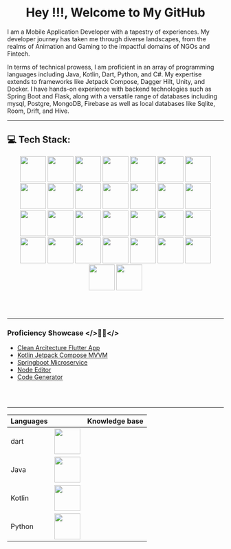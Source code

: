 
<h1 align="center">Hey !!!, Welcome to My GitHub </h1>


I am a Mobile Application Developer with a tapestry of experiences. My developer journey has taken me through diverse landscapes, from the realms of Animation and Gaming to the impactful domains of NGOs and Fintech. 

In terms of technical prowess, I am proficient in an array of programming languages including Java, Kotlin, Dart, Python, and C#. My expertise extends to frameworks like Jetpack Compose, Dagger Hilt, Unity, and Docker. I have hands-on experience with backend technologies such as Spring Boot and Flask, along with a versatile range of databases including mysql, Postgre, MongoDB, Firebase as well as local databases like Sqlite, Room, Drift, and Hive.

---

## 💻 Tech Stack:

<p align="center">
   <img src="https://cdn.jsdelivr.net/gh/devicons/devicon/icons/android/android-original.svg" height="60" width="60"/> 
       <img src="https://cdn.jsdelivr.net/gh/devicons/devicon/icons/flutter/flutter-original.svg" height="60" width="60"/> 
       <img src="https://cdn.jsdelivr.net/gh/devicons/devicon/icons/apple/apple-original.svg" height="60" width="60"/> 
    <img src="https://cdn.jsdelivr.net/gh/devicons/devicon/icons/python/python-original-wordmark.svg" height="60" width="60"/> 
    <img src="https://cdn.jsdelivr.net/gh/devicons/devicon/icons/unity/unity-original-wordmark.svg" height="60" width="60"/>
    <img src="https://cdn.jsdelivr.net/gh/devicons/devicon/icons/arduino/arduino-original-wordmark.svg" height="60" width="60"/>
    <img src="https://cdn.jsdelivr.net/gh/devicons/devicon/icons/bitbucket/bitbucket-original-wordmark.svg" height="60" width="60"/>
    <img src="https://cdn.jsdelivr.net/gh/devicons/devicon/icons/bootstrap/bootstrap-original-wordmark.svg" height="60" width="60"/>
    <img src="https://cdn.jsdelivr.net/gh/devicons/devicon/icons/csharp/csharp-original.svg" height="60" width="60"/>
    <img src="https://cdn.jsdelivr.net/gh/devicons/devicon/icons/dart/dart-original-wordmark.svg" height="60" width="60"/>
    <img src="https://cdn.jsdelivr.net/gh/devicons/devicon/icons/docker/docker-original-wordmark.svg" height="60" width="60"/>
    <img src="https://cdn.jsdelivr.net/gh/devicons/devicon/icons/firebase/firebase-plain-wordmark.svg" height="60" width="60"/>
    <img src="https://cdn.jsdelivr.net/gh/devicons/devicon/icons/flask/flask-original-wordmark.svg" height="60" width="60"/>
    <img src="https://cdn.jsdelivr.net/gh/devicons/devicon/icons/github/github-original-wordmark.svg" height="60" width="60"/>
    <img src="https://cdn.jsdelivr.net/gh/devicons/devicon/icons/gitlab/gitlab-original-wordmark.svg" height="60" width="60"/>
    <img src="https://cdn.jsdelivr.net/gh/devicons/devicon/icons/javascript/javascript-original.svg" height="60" width="60"/>
    <img src="https://cdn.jsdelivr.net/gh/devicons/devicon/icons/jenkins/jenkins-original.svg" height="60" width="60"/>
    <img src="https://cdn.jsdelivr.net/gh/devicons/devicon/icons/jira/jira-original-wordmark.svg" height="60" width="60"/>
    <img src="https://cdn.jsdelivr.net/gh/devicons/devicon/icons/kotlin/kotlin-original-wordmark.svg" height="60" width="60"/>
    <img src="https://cdn.jsdelivr.net/gh/devicons/devicon/icons/mongodb/mongodb-original-wordmark.svg" height="60" width="60"/>
        <img src="https://cdn.jsdelivr.net/gh/devicons/devicon/icons/postgresql/postgresql-original-wordmark.svg" height="60" width="60"/> 
        <img src="https://cdn.jsdelivr.net/gh/devicons/devicon/icons/pytorch/pytorch-original-wordmark.svg" height="60" width="60"/>    <img src="https://cdn.jsdelivr.net/gh/devicons/devicon/icons/django/django-plain-wordmark.svg" height="60" width="60"/>    
        <img src="https://cdn.jsdelivr.net/gh/devicons/devicon/icons/qt/qt-original.svg" height="60" width="60"/>     
        <img src="https://cdn.jsdelivr.net/gh/devicons/devicon/icons/spring/spring-original-wordmark.svg" height="60" width="60"/>    <img src="https://cdn.jsdelivr.net/gh/devicons/devicon/icons/sqlite/sqlite-original-wordmark.svg" height="60" width="60"/>
        <img src="https://cdn.jsdelivr.net/gh/devicons/devicon/icons/tensorflow/tensorflow-original-wordmark.svg" height="60" width="60"/>
        <img src="https://cdn.jsdelivr.net/gh/devicons/devicon/icons/vscode/vscode-original-wordmark.svg" height="60" width="60"/>
        <img src="https://cdn.jsdelivr.net/gh/devicons/devicon/icons/opencv/opencv-original-wordmark.svg" height="60" width="60"/>
        <img src="https://cdn.jsdelivr.net/gh/devicons/devicon/icons/blender/blender-original.svg" height="60" width="60"/>
      
</p>

<br />
<br />

---
### Proficiency Showcase  </>👨‍🏫</>
- [Clean Arcitecture Flutter App](https://www.youtube.com/watch?v=gOY9_SD0-Cw)
- [Kotlin Jetpack Compose MVVM](https://www.youtube.com/watch?v=skKH_rKGjDw)
- [Springboot Microservice](https://www.youtube.com/watch?v=FYhKavHHQU8)
- [Node Editor](https://www.youtube.com/watch?v=YjgzByOr1Qk)
- [Code Generator](https://www.youtube.com/watch?v=lwc6_LELoa4)
 

<br />
<br />

---
|Languages|                           |Knowledge base                         |
|----------------|-------------------------------|-----------------------------|
|dart          | <img src="https://cdn.jsdelivr.net/gh/devicons/devicon/icons/flutter/flutter-original.svg" height="60" width="60"/>         | |
|Java|<img src="https://cdn.jsdelivr.net/gh/devicons/devicon/icons/java/java-original.svg" height="60" width="60"/> | |
|Kotlin|<img src="https://cdn.jsdelivr.net/gh/devicons/devicon/icons/java/java-original.svg" height="60" width="60"/> | |
|Python          | <img src="https://cdn.jsdelivr.net/gh/devicons/devicon/icons/python/python-original-wordmark.svg" height="60" width="60"/> | |
